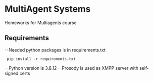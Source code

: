 # MultiAgent Systems

Homeworks for Multiagents course 

## Requirements 

--Needed python packages is in requirements.txt
```
 pip install -r requirements.txt
```
--Python version is $3.8.12$
--Prosody is used as XMPP server with self-signed certs
 
 



